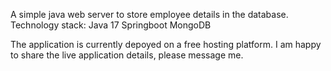 A simple java web server to store employee details in the database.
Technology stack:
Java 17
Springboot
MongoDB

The application is currently depoyed on a free hosting platform. I am happy to share the live application details, please message me.
